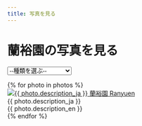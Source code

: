 ```yaml
---
title: 写真を見る
---
```

蘭裕園の写真を見る
==
<form id="search-form" method="GET">
  <select id="search-form-species_name" name="species_name">
    <option value="" {% if species_name == null %}selected{% endif %}>--種類を選ぶ--</option>
    <option value="all" {% if species_name == 'all' %}selected{% endif %}>全て見る</option>
    <option value="Calanthe" {% if species_name == 'Calanthe' %}selected{% endif %}>エビネ</option>
    <option value="Ponerorchis" {% if species_name == 'Ponerorchis' %}selected{% endif %}>アワチドリ/夢ちどり</option>
    <option value="Japanease native orchid" {% if species_name == 'Japanease native orchid' %}selected{% endif %}>日本の野生ラン</option>
    <option value="others" {% if species_name == 'others' %}selected{% endif %}>その他</option>
  </select>
</form>
<div id="photo-gallery" class="photos">
  {% for photo in photos %}
    <div class="photo">
      <a href="/images/gallery/{{ photo.id }}.jpg"
        class="lightbox"
        title="{{ photo.description_ja }} 蘭裕園 Ranyuen">
        <img rel="gallery"
        src="/api/photo?format=jpeg&id={{ photo.id }}&width={{ photo.thumb_width }}"
        width="{{ photo.thumb_width }}"
        height="{{ photo.thumb_height }}"
        alt="{{ photo.description_ja }} 蘭裕園 Ranyuen"/>
      </a>
      <div class="photo-description">
        <div>{{ photo.description_ja }}</div>
        <div>{{ photo.description_en }}</div>
      </div>
    </div>
  {% endfor %}
</div>
<link href="/assets/stylesheets/photoGallery.css" rel="stylesheet"/>
<link href="/assets/stylesheets/colorbox.css" rel="stylesheet"/>
<script src="/assets/javascripts/photoGallery.min.js"></script>
<script>
  window.addEventListener('DOMContentLoaded', function () {
    new PhotoGallery().init(document.getElementById("photo-gallery"));
    document.getElementById('search-form-species_name').onchange = function () {
      document.getElementById('search-form').submit();
    };
  });
</script>
